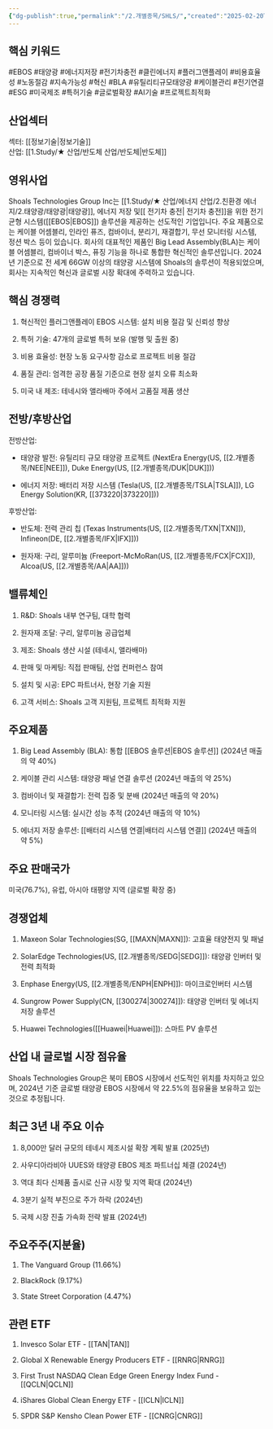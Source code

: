 ```yaml
---
{"dg-publish":true,"permalink":"/2.개별종목/SHLS/","created":"2025-02-20T11:19:29.887+09:00","updated":"2025-06-03T20:06:01.160+09:00"}
---
```


## 핵심 키워드

#EBOS #태양광 #에너지저장 #전기차충전 #클린에너지 #플러그앤플레이 #비용효율성 #노동절감 #지속가능성 #혁신 #BLA #유틸리티규모태양광 #케이블관리 #전기연결 #ESG #미국제조 #특허기술 #글로벌확장 #AI기술 #프로젝트최적화

## 산업섹터

섹터: [[정보기술\|정보기술]]  
산업: [[1.Study/★ 산업/반도체 산업/반도체\|반도체]]

## 영위사업

Shoals Technologies Group Inc는 [[1.Study/★ 산업/에너지 산업/2.친환경 에너지/2.태양광/태양광\|태양광]], 에너지 저장 및[[ 전기차 충전\| 전기차 충전]]을 위한 전기 균형 시스템([[EBOS\|EBOS]]) 솔루션을 제공하는 선도적인 기업입니다. 주요 제품으로는 케이블 어셈블리, 인라인 퓨즈, 컴바이너, 분리기, 재결합기, 무선 모니터링 시스템, 정션 박스 등이 있습니다. 회사의 대표적인 제품인 Big Lead Assembly(BLA)는 케이블 어셈블리, 컴바이너 박스, 퓨징 기능을 하나로 통합한 혁신적인 솔루션입니다. 2024년 기준으로 전 세계 66GW 이상의 태양광 시스템에 Shoals의 솔루션이 적용되었으며, 회사는 지속적인 혁신과 글로벌 시장 확대에 주력하고 있습니다.

## 핵심 경쟁력

1. 혁신적인 플러그앤플레이 EBOS 시스템: 설치 비용 절감 및 신뢰성 향상
    
2. 특허 기술: 47개의 글로벌 특허 보유 (발행 및 출원 중)
    
3. 비용 효율성: 현장 노동 요구사항 감소로 프로젝트 비용 절감
    
4. 품질 관리: 엄격한 공장 품질 기준으로 현장 설치 오류 최소화
    
5. 미국 내 제조: 테네시와 앨라배마 주에서 고품질 제품 생산
    

## 전방/후방산업

전방산업:

- 태양광 발전: 유틸리티 규모 태양광 프로젝트 (NextEra Energy(US, [[2.개별종목/NEE\|NEE]]), Duke Energy(US, [[2.개별종목/DUK\|DUK]]))
    
- 에너지 저장: 배터리 저장 시스템 (Tesla(US, [[2.개별종목/TSLA\|TSLA]]), LG Energy Solution(KR, [[373220\|373220]]))
    

후방산업:

- 반도체: 전력 관리 칩 (Texas Instruments(US, [[2.개별종목/TXN\|TXN]]), Infineon(DE, [[2.개별종목/IFX\|IFX]]))
    
- 원자재: 구리, 알루미늄 (Freeport-McMoRan(US, [[2.개별종목/FCX\|FCX]]), Alcoa(US, [[2.개별종목/AA\|AA]]))
    

## 밸류체인

1. R&D: Shoals 내부 연구팀, 대학 협력
    
2. 원자재 조달: 구리, 알루미늄 공급업체
    
3. 제조: Shoals 생산 시설 (테네시, 앨라배마)
    
4. 판매 및 마케팅: 직접 판매팀, 산업 컨퍼런스 참여
    
5. 설치 및 시공: EPC 파트너사, 현장 기술 지원
    
6. 고객 서비스: Shoals 고객 지원팀, 프로젝트 최적화 지원
    

## 주요제품

1. Big Lead Assembly (BLA): 통합 [[EBOS 솔루션\|EBOS 솔루션]] (2024년 매출의 약 40%)
    
2. 케이블 관리 시스템: 태양광 패널 연결 솔루션 (2024년 매출의 약 25%)
    
3. 컴바이너 및 재결합기: 전력 집중 및 분배 (2024년 매출의 약 20%)
    
4. 모니터링 시스템: 실시간 성능 추적 (2024년 매출의 약 10%)
    
5. 에너지 저장 솔루션: [[배터리 시스템 연결\|배터리 시스템 연결]] (2024년 매출의 약 5%)
    

## 주요 판매국가

미국(76.7%), 유럽, 아시아 태평양 지역 (글로벌 확장 중)

## 경쟁업체

1. Maxeon Solar Technologies(SG, [[MAXN\|MAXN]]): 고효율 태양전지 및 패널
    
2. SolarEdge Technologies(US, [[2.개별종목/SEDG\|SEDG]]): 태양광 인버터 및 전력 최적화
    
3. Enphase Energy(US, [[2.개별종목/ENPH\|ENPH]]): 마이크로인버터 시스템
    
4. Sungrow Power Supply(CN, [[300274\|300274]]): 태양광 인버터 및 에너지 저장 솔루션
    
5. Huawei Technologies([[Huawei\|Huawei]]): 스마트 PV 솔루션
    

## 산업 내 글로벌 시장 점유율

Shoals Technologies Group은 북미 EBOS 시장에서 선도적인 위치를 차지하고 있으며, 2024년 기준 글로벌 태양광 EBOS 시장에서 약 22.5%의 점유율을 보유하고 있는 것으로 추정됩니다.

## 최근 3년 내 주요 이슈

1. 8,000만 달러 규모의 테네시 제조시설 확장 계획 발표 (2025년)
    
2. 사우디아라비아 UUES와 태양광 EBOS 제조 파트너십 체결 (2024년)
    
3. 역대 최다 신제품 출시로 신규 시장 및 지역 확대 (2024년)
    
4. 3분기 실적 부진으로 주가 하락 (2024년)
    
5. 국제 시장 진출 가속화 전략 발표 (2024년)
    

## 주요주주(지분율)

1. The Vanguard Group (11.66%)
    
2. BlackRock (9.17%)
    
3. State Street Corporation (4.47%)
    

## 관련 ETF

1. Invesco Solar ETF - [[TAN\|TAN]]
    
2. Global X Renewable Energy Producers ETF - [[RNRG\|RNRG]]
    
3. First Trust NASDAQ Clean Edge Green Energy Index Fund - [[QCLN\|QCLN]]
    
4. iShares Global Clean Energy ETF - [[ICLN\|ICLN]]
    
5. SPDR S&P Kensho Clean Power ETF - [[CNRG\|CNRG]]